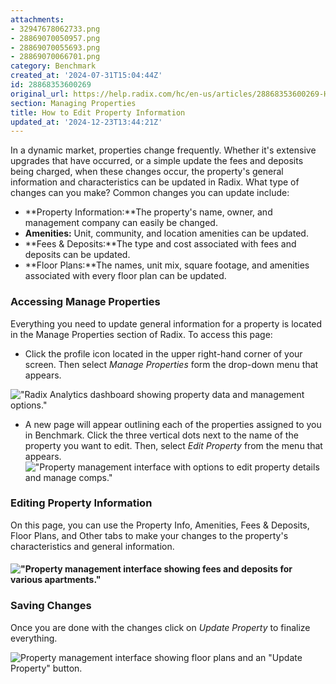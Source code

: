 ```yaml
---
attachments:
- 32947678062733.png
- 28869070050957.png
- 28869070055693.png
- 28869070066701.png
category: Benchmark
created_at: '2024-07-31T15:04:44Z'
id: 28868353600269
original_url: https://help.radix.com/hc/en-us/articles/28868353600269-How-to-Edit-Property-Information
section: Managing Properties
title: How to Edit Property Information
updated_at: '2024-12-23T13:44:21Z'
---
```


In a dynamic market, properties change frequently. Whether it's extensive upgrades that have occurred, or a simple update the fees and deposits being charged, when these changes occur, the property's general information and characteristics can be updated in Radix. What type of changes can you make? Common changes you can update include:

* **Property Information:**The property's name, owner, and management company can easily be changed.
* **Amenities:** Unit, community, and location amenities can be updated.
* **Fees & Deposits:**The type and cost associated with fees and deposits can be updated.
* **Floor Plans:**The names, unit mix, square footage, and amenities associated with every floor plan can be updated.

### Accessing Manage Properties

Everything you need to update general information for a property is located in the Manage Properties section of Radix. To access this page:

* Click the profile icon located in the upper right-hand corner of your screen. Then select *Manage Properties* form the drop-down menu that appears.

!["Radix Analytics dashboard showing property data and management options."](attachments/32947678062733.png)

* A new page will appear outlining each of the properties assigned to you in Benchmark. Click the three vertical dots next to the name of the property you want to edit. Then, select *Edit Property* from the menu that appears. !["Property management interface with options to edit property details and manage comps."](attachments/28869070050957.png)

### Editing Property Information

On this page, you can use the Property Info, Amenities, Fees & Deposits, Floor Plans, and Other tabs to make your changes to the property's characteristics and general information.

#### !["Property management interface showing fees and deposits for various apartments."](attachments/28869070055693.png)

### Saving Changes

Once you are done with the changes click on *Update Property* to finalize everything.

![Property management interface showing floor plans and an "Update Property" button.](attachments/28869070066701.png)
